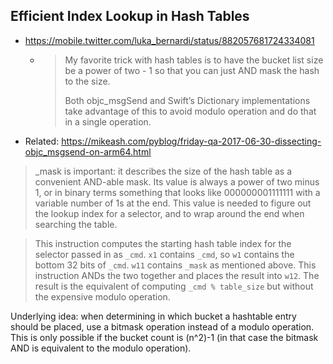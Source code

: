 ## Efficient Index Lookup in Hash Tables

- https://mobile.twitter.com/luka_bernardi/status/882057681724334081

  - > My favorite trick with hash tables is to have the bucket list size be a power of two - 1 so that you can just AND mask the hash to the size.
    >
    > Both objc_msgSend and Swift’s Dictionary implementations take advantage of this to avoid modulo operation and do that in a single operation.

- Related: https://mikeash.com/pyblog/friday-qa-2017-06-30-dissecting-objc_msgsend-on-arm64.html

>  _mask is important: it describes the size of the hash table as a convenient AND-able mask. Its value is always a power of two minus 1, or in binary terms something that looks like 000000001111111 with a variable number of 1s at the end. This value is needed to figure out the lookup index for a selector, and to wrap around the end when searching the table.

> This instruction computes the starting hash table index for the selector passed in as `_cmd`. `x1` contains `_cmd`, so `w1` contains the bottom 32 bits of `_cmd`. `w11` contains `_mask` as mentioned above. This instruction ANDs the two together and places the result into `w12`. The result is the equivalent of computing `_cmd % table_size` but without the expensive modulo operation.

Underlying idea: when determining in which bucket a hashtable entry should be placed, use a bitmask operation instead of a modulo operation. This is only possible if the bucket count is (n^2)-1 (in that case the bitmask AND is equivalent to the modulo operation).